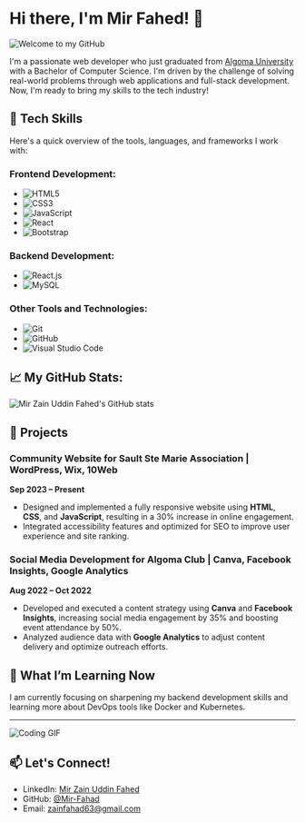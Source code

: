 # Hi there, I'm Mir Fahed! 👋

![Welcome to my GitHub](https://media.giphy.com/media/hvRJCLFzcasrR4ia7z/giphy.gif)

I'm a passionate web developer who just graduated from [Algoma University](https://algomau.ca/) with a Bachelor of Computer Science. I'm driven by the challenge of solving real-world problems through web applications and full-stack development. Now, I'm ready to bring my skills to the tech industry!

## 🔧 Tech Skills
Here's a quick overview of the tools, languages, and frameworks I work with:

### Frontend Development:
- ![HTML5](https://img.shields.io/badge/HTML5-E34F26?style=for-the-badge&logo=html5&logoColor=white)
- ![CSS3](https://img.shields.io/badge/CSS3-1572B6?style=for-the-badge&logo=css3&logoColor=white)
- ![JavaScript](https://img.shields.io/badge/JavaScript-F7DF1E?style=for-the-badge&logo=javascript&logoColor=black)
- ![React](https://img.shields.io/badge/React-20232A?style=for-the-badge&logo=react&logoColor=61DAFB)
- ![Bootstrap](https://img.shields.io/badge/Bootstrap-563D7C?style=for-the-badge&logo=bootstrap&logoColor=white)

### Backend Development:
- ![React.js](https://img.shields.io/badge/React.js-43853D?style=for-the-badge&logo=node-dot-js&logoColor=white)
- ![MySQL](https://img.shields.io/badge/MySQL-4479A1?style=for-the-badge&logo=mysql&logoColor=white)

### Other Tools and Technologies:
- ![Git](https://img.shields.io/badge/Git-F05032?style=for-the-badge&logo=git&logoColor=white)
- ![GitHub](https://img.shields.io/badge/GitHub-181717?style=for-the-badge&logo=github&logoColor=white)
- ![Visual Studio Code](https://img.shields.io/badge/Visual%20Studio%20Code-007ACC?style=for-the-badge&logo=visual%20studio%20code&logoColor=white)

## 📈 My GitHub Stats:
![Mir Zain Uddin Fahed's GitHub stats](https://github-readme-stats.vercel.app/api?username=YourGitHubUsername&show_icons=true&theme=radical)

## 🚀 Projects

### Community Website for Sault Ste Marie Association | WordPress, Wix, 10Web
**Sep 2023 – Present**
- Designed and implemented a fully responsive website using **HTML**, **CSS**, and **JavaScript**, resulting in a 30% increase in online engagement.
- Integrated accessibility features and optimized for SEO to improve user experience and site ranking.

### Social Media Development for Algoma Club | Canva, Facebook Insights, Google Analytics
**Aug 2022 – Oct 2022**
- Developed and executed a content strategy using **Canva** and **Facebook Insights**, increasing social media engagement by 35% and boosting event attendance by 50%.
- Analyzed audience data with **Google Analytics** to adjust content delivery and optimize outreach efforts.

## 🌟 What I’m Learning Now
I am currently focusing on sharpening my backend development skills and learning more about DevOps tools like Docker and Kubernetes.

---

![Coding GIF](https://media.giphy.com/media/1GEATImIxEXVR79Dhk/giphy.gif)

## 📫 Let's Connect!
- LinkedIn: [Mir Zain Uddin Fahed](https://linkedin.com/in/mir-fahad)
- GitHub: [@Mir-Fahad](https://github.com/Mir-Fahad)
- Email: zainfahad63@gmail.com
